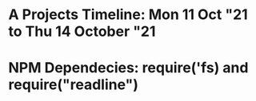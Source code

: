 # A Projects Timeline: Mon 11 Oct "21 to Thu 14 October "21
# NPM Dependecies: require('fs) and require("readline")
